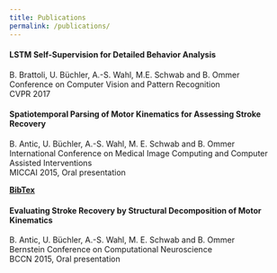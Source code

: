 ```yaml
---
title: Publications
permalink: /publications/
---
```


<div class="publication-list">
  <h4>LSTM Self-Supervision for Detailed Behavior Analysis</h4>
  <p>B. Brattoli, U. Büchler, A.-S. Wahl, M.E. Schwab and B. Ommer<br />
  Conference on Computer Vision and Pattern Recognition<br />
  CVPR 2017</p>
</div>

<div class="publication-list">
  <h4>Spatiotemporal Parsing of Motor Kinematics for Assessing Stroke Recovery</h4>
  <p>B. Antic, U. Büchler, A.-S. Wahl, M. E. Schwab and B. Ommer<br />
  International Conference on Medical Image Computing and Computer Assisted Interventions<br/>
  MICCAI 2015, Oral presentation</p>
  <a type="button" href="https://hci.iwr.uni-heidelberg.de/sites/default/files/publications/files/471273262/antic_ommer_miccai15.pdf">
    <i class="fa fa-file-o"></i>
  </a>
  <a type="button" href="{{ site.baseurl }}/bibtex/miccai15.md" target="_blank">
   <b>BibTex</b>
  </a>
</div>

<div class="publication-list">
  <h4>Evaluating Stroke Recovery by Structural Decomposition of Motor Kinematics</h4>
  <p>B. Antic, U. Büchler, A.-S. Wahl, M. E. Schwab and B. Ommer<br />
  Bernstein Conference on Computational Neuroscience<br />
  BCCN 2015, Oral presentation</p>
</div>
